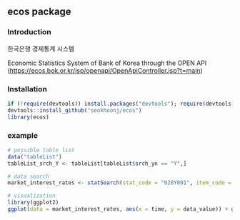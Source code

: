 ecos package
---

### Introduction
한국은행 경제통계 시스템  

Economic Statistics System of Bank of Korea through the OPEN API  
(https://ecos.bok.or.kr/jsp/openapi/OpenApiController.jsp?t=main)

### Installation
```r
if (!require(devtools)) install.packages("devtools"); require(devtools)  
devtools::install_github("seokhoonj/ecos")  
library(ecos)
```

### example 
```r
# possible table list
data("tableList")
tableList_srch_Y <- tableList[tableList$srch_yn == "Y",] 

# data search 
market_interest_rates <- statSearch(stat_code = "028Y001", item_code = "BEEA14")

# visualization
library(ggplot2)
ggplot(data = market_interest_rates, aes(x = time, y = data_value)) + geom_line(stat = "identity")
```

